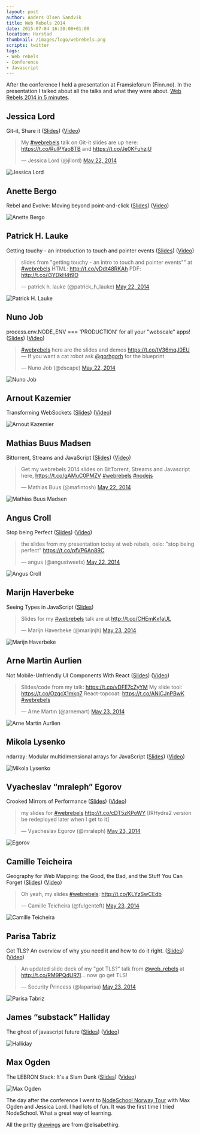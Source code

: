 ```yaml
---
layout: post
author: Anders Olsen Sandvik
title: Web Rebels 2014
date: 2015-07-04 16:30:00+01:00
location: Harstad
thumbnail: /images/logo/webrebels.png
scripts: twitter
tags:
- Web rebels
- Conference
- Javascript
---
```


After the conference I held a presentation at Framsieforum (Finn.no). In the presentation I talked about all the talks and what they were about. [Web Rebels 2014 in 5 minutes](https://www.slideshare.net/AndersOlsenSandvik/web-rebels-2014-in-5-minutes
).

## Jessica Lord
Git-it, Share it ([Slides](https://speakerdeck.com/jllord/git-it-share-it)) ([Video](https://vimeo.com/98411880))

<blockquote class="twitter-tweet" lang="en"><p lang="en" dir="ltr">My <a href="https://twitter.com/hashtag/webrebels?src=hash">#webrebels</a> talk on Git-it slides are up here: <a href="https://t.co/RulPYao8TB">https://t.co/RulPYao8TB</a> and <a href="https://t.co/Je0KFuhzjU">https://t.co/Je0KFuhzjU</a></p>&mdash; Jessica Lord (@jllord) <a href="https://twitter.com/jllord/status/469484074315567104">May 22, 2014</a></blockquote>

<img src="http://elisabethirgens.com/wp/wp-content/uploads/2014/06/2014webrebels-02-jessica.jpg" alt="Jessica Lord">

## Anette Bergo
Rebel and Evolve: Moving beyond point-and-click ([Slides]()) ([Video](https://webrebels.23video.com/video/9930300))

<img src="http://elisabethirgens.com/wp/wp-content/uploads/2014/06/2014webrebels-03-anette.jpg" alt="Anette Bergo">

## Patrick H. Lauke
Getting touchy - an introduction to touch and pointer events ([Slides](http://www.slideshare.net/redux/getting-touchy-an-introduction-to-touch-and-pointer-events-web-rebels-oslo-22-may-2014)) ([Video](https://vimeo.com/98415435))

<blockquote class="twitter-tweet" data-cards="hidden" lang="en"><p lang="en" dir="ltr">slides from &quot;getting touchy - an intro to touch and pointer events&quot;&quot; at <a href="https://twitter.com/hashtag/webrebels?src=hash">#webrebels</a> HTML: <a href="http://t.co/yDdt48RKAh">http://t.co/yDdt48RKAh</a> PDF: <a href="http://t.co/i3YDkH4t9O">http://t.co/i3YDkH4t9O</a></p>&mdash; patrick h. lauke (@patrick_h_lauke) <a href="https://twitter.com/patrick_h_lauke/status/469452464241262592">May 22, 2014</a></blockquote>

<img src="http://elisabethirgens.com/wp/wp-content/uploads/2014/06/2014webrebels-04-patrick.jpg" alt="Patrick H. Lauke">

## Nuno Job
process.env.NODE_ENV === 'PRODUCTION' for all your "webscale" apps! ([Slides](https://github.com/dscape/wb14)) ([Video](https://vimeo.com/98413484))

<blockquote class="twitter-tweet" lang="en"><p lang="en" dir="ltr"><a href="https://twitter.com/hashtag/webrebels?src=hash">#webrebels</a> here are the slides and demos <a href="https://t.co/tV36mqJ0EU">https://t.co/tV36mqJ0EU</a> — If you want a cat robot ask <a href="https://twitter.com/gorhgorh">@gorhgorh</a> for the blueprint</p>&mdash; Nuno Job (@dscape) <a href="https://twitter.com/dscape/status/469456521269903360">May 22, 2014</a></blockquote>

<img src="http://elisabethirgens.com/wp/wp-content/uploads/2014/06/2014webrebels-05-nuno.jpg" alt="Nuno Job">

## Arnout Kazemier
Transforming WebSockets ([Slides](http://www.slideshare.net/3rdEden/web-rebels)) ([Video](https://vimeo.com/98415441))

<img src="http://elisabethirgens.com/wp/wp-content/uploads/2014/06/2014webrebels-06-arnout.jpg" alt="Arnout Kazemier">

## Mathias Buus Madsen
Bittorrent, Streams and JavaScript ([Slides](https://github.com/mafintosh/webrebels-2014)) ([Video](https://vimeo.com/98416593))

<blockquote class="twitter-tweet" lang="en"><p lang="en" dir="ltr">Get my webrebels 2014 slides on BitTorrent, Streams and Javascript here, <a href="https://t.co/gAMuC0PMZV">https://t.co/gAMuC0PMZV</a> <a href="https://twitter.com/hashtag/webrebels?src=hash">#webrebels</a> <a href="https://twitter.com/hashtag/nodejs?src=hash">#nodejs</a></p>&mdash; Mathias Buus (@mafintosh) <a href="https://twitter.com/mafintosh/status/469484846910566400">May 22, 2014</a></blockquote>

<img src="http://elisabethirgens.com/wp/wp-content/uploads/2014/06/2014webrebels-07-mathias.jpg" alt="Mathias Buus Madsen">

## Angus Croll
Stop being Perfect ([Slides](https://speakerdeck.com/anguscroll/stop-being-perfect)) ([Video](https://vimeo.com/98416710))

<blockquote class="twitter-tweet" lang="en"><p lang="en" dir="ltr">the slides from my presentation today at web rebels, oslo: &quot;stop being perfect&quot;&#10;<a href="https://t.co/pfVP6An89C">https://t.co/pfVP6An89C</a></p>&mdash; angus (@angustweets) <a href="https://twitter.com/angustweets/status/469578303586975744">May 22, 2014</a></blockquote>

<img src="http://elisabethirgens.com/wp/wp-content/uploads/2014/06/2014webrebels-08-angus.jpg" alt="Angus Croll">

## Marijn Haverbeke
Seeing Types in JavaScript ([Slides](http://marijnhaverbeke.nl/talks/webrebels2014/))

<blockquote class="twitter-tweet" lang="en"><p lang="en" dir="ltr">Slides for my <a href="https://twitter.com/hashtag/webrebels?src=hash">#webrebels</a> talk are at <a href="http://t.co/CHEmKxfaUL">http://t.co/CHEmKxfaUL</a></p>&mdash; Marijn Haverbeke (@marijnjh) <a href="https://twitter.com/marijnjh/status/469765746495856641">May 23, 2014</a></blockquote>

<img src="http://elisabethirgens.com/wp/wp-content/uploads/2014/06/2014webrebels-09-marijn.jpg" alt="Marijn Haverbeke">

## Arne Martin Aurlien
Not Mobile-Unfriendly UI Components With React ([Slides](https://github.com/arnemart/webreb2k14)) ([Video](https://vimeo.com/98418597))

<blockquote class="twitter-tweet" lang="en"><p lang="en" dir="ltr">Slides/code from my talk: <a href="https://t.co/vDFE7cZyYM">https://t.co/vDFE7cZyYM</a>&#10;My slide tool: <a href="https://t.co/OzqcX1mkp7">https://t.co/OzqcX1mkp7</a>&#10;React-topcoat: <a href="https://t.co/ANiCJnPBwK">https://t.co/ANiCJnPBwK</a>&#10;<a href="https://twitter.com/hashtag/webrebels?src=hash">#webrebels</a></p>&mdash; Arne Martın (@arnemart) <a href="https://twitter.com/arnemart/status/469762917009997824">May 23, 2014</a></blockquote>

<img src="http://elisabethirgens.com/wp/wp-content/uploads/2014/06/2014webrebels-10-arnemartin.jpg" alt="Arne Martin Aurlien">

## Mikola Lysenko
ndarray: Modular multidimensional arrays for JavaScript ([Slides](https://github.com/mikolalysenko/ndarray-presentation)) ([Video](https://vimeo.com/98418285))

<img src="http://elisabethirgens.com/wp/wp-content/uploads/2014/06/2014webrebels-11-mikola.jpg" alt="Mikola Lysenko">

## Vyacheslav “mraleph” Egorov
Crooked Mirrors of Performance ([Slides](http://mrale.ph/talks/webrebels2014/)) ([Video](https://webrebels.23video.com/video/9930442))

<blockquote class="twitter-tweet" lang="en"><p lang="en" dir="ltr">my slides for <a href="https://twitter.com/hashtag/webrebels?src=hash">#webrebels</a> <a href="http://t.co/cDT5zKPoWY">http://t.co/cDT5zKPoWY</a>&#10;&#10;[IRHydra2 version be redeployed later when I get to it]</p>&mdash; Vyacheslav Egorov (@mraleph) <a href="https://twitter.com/mraleph/status/469798438855802880">May 23, 2014</a></blockquote>

<img src="http://elisabethirgens.com/wp/wp-content/uploads/2014/06/2014webrebels-12-mraleph.jpg" alt="Egorov">

## Camille Teicheira
Geography for Web Mapping: the Good, the Bad, and the Stuff You Can Forget ([Slides](http://camilleanne.github.io/intro_to_neogeography/)) ([Video](https://vimeo.com/98419994))

<blockquote class="twitter-tweet" lang="en"><p lang="en" dir="ltr">Oh yeah, my slides <a href="https://twitter.com/hashtag/webrebels?src=hash">#webrebels</a>: <a href="http://t.co/KLYzSwCEdb">http://t.co/KLYzSwCEdb</a></p>&mdash; Camille Teicheira (@fulgenteft) <a href="https://twitter.com/fulgenteft/status/469850653381365760">May 23, 2014</a></blockquote>

<img src="http://elisabethirgens.com/wp/wp-content/uploads/2014/06/2014webrebels-13-camille.jpg" alt="Camille Teicheira">

## Parisa Tabriz
Got TLS? An overview of why you need it and how to do it right. ([Slides](https://docs.google.com/presentation/d/1G1286W5_VdsBBJo9PjQ6uN78djFupO-Bn4RUlFu3Tng/)) ([Video](https://vimeo.com/98421528))

<blockquote class="twitter-tweet" lang="en"><p lang="en" dir="ltr">An updated slide deck of my &quot;got TLS?&quot; talk from <a href="https://twitter.com/web_rebels">@web_rebels</a> at <a href="http://t.co/RM9PQdUR7l">http://t.co/RM9PQdUR7l</a>... now go get TLS!</p>&mdash; Security Princess (@laparisa) <a href="https://twitter.com/laparisa/status/469836313613828096">May 23, 2014</a></blockquote>

<img src="http://elisabethirgens.com/wp/wp-content/uploads/2014/06/2014webrebels-14-parisa.jpg" alt="Parisa Tabriz">

## James “substack” Halliday
The ghost of javascript future ([Slides]()) ([Video](https://webrebels.23video.com/video/9930531))

<img src="http://elisabethirgens.com/wp/wp-content/uploads/2014/06/2014webrebels-15-substack.jpg" alt="Halliday">

## Max Ogden
The LEBRON Stack: It's a Slam Dunk ([Slides](http://maxogden.github.io/slides/front-trends/)) ([Video](https://vimeo.com/98423253))

<img src="http://elisabethirgens.com/wp/wp-content/uploads/2014/06/2014webrebels-16-maxogden.jpg" alt="Max Ogden">

The day after the conference I went to <a href="https://2014.webrebels.org/tour">NodeSchool Norway Tour</a> with Max Ogden and Jessica Lord. I had lots of fun. It was the first time I tried NodeSchool. What a great way of learning.

All the pritty [drawings](http://elisabethirgens.com/2014/webrebels/) are from @elisabethirg.